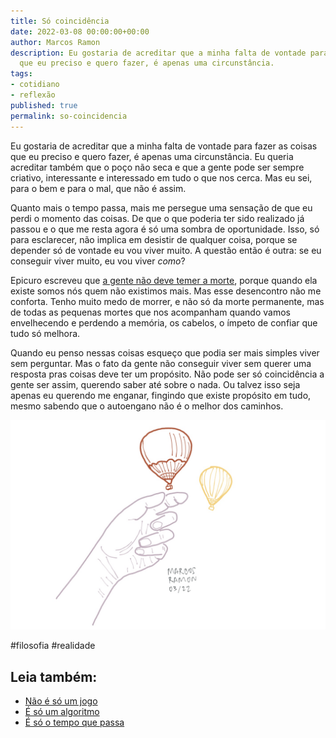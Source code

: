 ```yaml
---
title: Só coincidência
date: 2022-03-08 00:00:00+00:00
author: Marcos Ramon
description: Eu gostaria de acreditar que a minha falta de vontade para fazer as coisas
  que eu preciso e quero fazer, é apenas uma circunstância.
tags:
- cotidiano
- reflexão
published: true
permalink: so-coincidencia
---
```

Eu gostaria de acreditar que a minha falta de vontade para fazer as coisas que eu preciso e quero fazer, é apenas uma circunstância. Eu queria acreditar também que o poço não seca e que a gente pode ser sempre criativo, interessante e interessado em tudo o que nos cerca. Mas eu sei, para o bem e para o mal, que não é assim.

Quanto mais o tempo passa, mais me persegue uma sensação de que eu perdi o momento das coisas. De que o que poderia ter sido realizado já passou e o que me resta agora é só uma sombra de oportunidade. Isso, só para esclarecer, não implica em desistir de qualquer coisa, porque se depender só de vontade eu vou viver muito. A questão então é outra: se eu conseguir viver muito, eu vou viver <i>como</i>?

Epicuro escreveu que [a gente não deve temer a morte](https://marcosramon.net/epicuro-e-a-busca-pela-felicidade), porque quando ela existe somos nós quem não existimos mais. Mas esse desencontro não me conforta. Tenho muito medo de morrer, e não só da morte permanente, mas de todas as pequenas mortes que nos acompanham quando vamos envelhecendo e perdendo a memória, os cabelos, o ímpeto de confiar que tudo só melhora.

Quando eu penso nessas coisas esqueço que podia ser mais simples viver sem perguntar. Mas o fato da gente não conseguir viver sem querer uma resposta pras coisas deve ter um propósito. Não pode ser só coincidência a gente ser assim, querendo saber até sobre o nada. Ou talvez isso seja apenas eu querendo me enganar, fingindo que existe propósito em tudo, mesmo sabendo que o autoengano não é o melhor dos caminhos.

<img src="/assets/img/baloon.jpeg">

#filosofia #realidade<div class="leia-tambem" markdown="1">
## Leia também:

- <a href="/nao-e-so-um-jogo">Não é só um jogo</a>
- <a href="/e-so-um-algoritmo">É só um algoritmo</a>
- <a href="/e-so-o-tempo-que-passa">É só o tempo que passa</a>
</div>